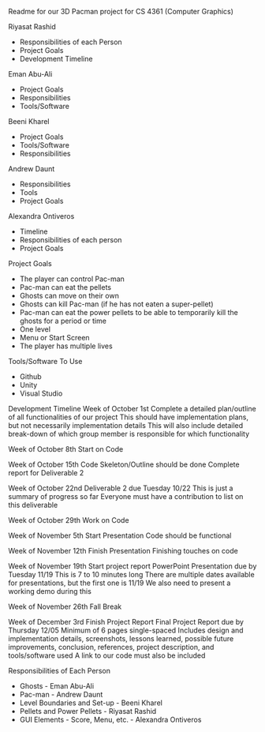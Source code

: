 Readme for our 3D Pacman project for CS 4361 (Computer Graphics) 

 Riyasat Rashid
- Responsibilities of each Person
- Project Goals
- Development Timeline
  
 Eman Abu-Ali
- Project Goals
- Responsibilities 
- Tools/Software
  
 Beeni Kharel
- Project Goals
- Tools/Software
- Responsibilities
  
 Andrew Daunt
- Responsibilities
- Tools
- Project Goals
  
 Alexandra Ontiveros
- Timeline
- Responsibilities of each person
- Project Goals

Project Goals
- The player can control Pac-man
- Pac-man can eat the pellets
- Ghosts can move on their own
- Ghosts can kill Pac-man (if he has not eaten a super-pellet)
- Pac-man can eat the power pellets to be able to temporarily kill the ghosts for a period or time
- One level
- Menu or Start Screen
- The player has multiple lives

Tools/Software To Use
- Github
- Unity
- Visual Studio

Development Timeline
Week of October 1st
Complete a detailed plan/outline of all functionalities of our project
This should have implementation plans, but not necessarily implementation details
This will also include detailed break-down of which group member is responsible for which functionality

Week of October 8th
Start on Code

Week of October 15th
Code Skeleton/Outline should be done
Complete report for Deliverable 2

Week of October 22nd
Deliverable 2 due Tuesday 10/22
This is just a summary of progress so far
Everyone must have a contribution to list on this deliverable

Week of October 29th
Work on Code

Week of November 5th
Start Presentation
Code should be functional

Week of November 12th
Finish Presentation
Finishing touches on code

Week of November 19th
Start project report
PowerPoint Presentation due by Tuesday 11/19
This is 7 to 10 minutes long
There are multiple dates available for presentations, but the first one is 11/19
We also need to present a working demo during this

Week of November 26th
Fall Break

Week of December 3rd
Finish Project Report
Final Project Report due by Thursday 12/05
Minimum of 6 pages single-spaced
Includes design and implementation details, screenshots, lessons learned, possible future improvements, conclusion, references, project description, and tools/software used
A link to our code must also be included


Responsibilities of Each Person
- Ghosts - Eman Abu-Ali
- Pac-man - Andrew Daunt
- Level Boundaries and Set-up - Beeni Kharel
- Pellets and Power Pellets - Riyasat Rashid
- GUI Elements - Score, Menu, etc. - Alexandra Ontiveros

